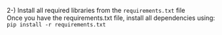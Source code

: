2-) Install all required libraries from the `requirements.txt` file <br/>
Once you have the requirements.txt file, install all dependencies using:<br/>
`pip install -r requirements.txt`
